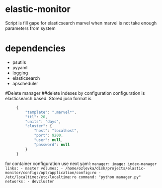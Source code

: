 # elastic-monitor
Script is fill gape for elasticsearch marvel when marvel is not take enough parameters from system

# dependencies
   * psutils
   * pyyaml
   * logging
   * elasticsearch
   * apscheduler
   
#Delete manager 
##delete indexes by configuration 
   configuration is elasticsearch based. Stored josn format is
   ```javascript
        { 
            "template": ".marvel*",
            "ttl": 20,
            "units": "days",
            "cluster": {
                "host": "localhost",
                "port": 9200,
                "user": null,
                "password": null
            }
        }
   ```
   for container configuration use next yaml:
    ```
        manager:
          image: index-manager
          links:
            - master
        volumes:
            - /home/ozlevka/disk/projects/elastic-monitor/config:/opt/application/config:ro
            - /etc/localtime:/etc/localtime:ro
        command: "python manager.py"
        networks:
            - devcluster
    ```